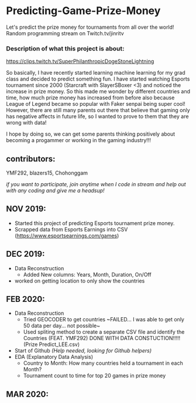 # Predicting-Game-Prize-Money
Let's predict the prize money for tournaments from all over the world!
Random programming stream on Twitch.tv/jinritv

### Description of what this project is about:
https://clips.twitch.tv/SuperPhilanthropicDogeStoneLightning

So basically, I have recently started learning machine learning for my grad class and decided to predict something fun.
I have started watching Esports tournament since 2000 (Starcraft with SlayerSBoxer <3) and noticed the increase in prize money.
So this made me wonder by different countries and time, how much prize money has increased from before also because League of Legend became so popular with Faker senpai being super cool! However, there are still many parents out there that believe that gaming only has negative affects in future life, so I wanted to prove to them that they are wrong with data!

I hope by doing so, we can get some parents thinking positively about becoming a progammer or working in the gaming industry!!!

## contributors:
YMF292, blazers15, Chohonggam

*if you want to participate, join anytime when I code in stream and help out with any coding and give me a headsup!*

## NOV 2019:
- Started this project of predicting Esports tournament prize money.
- Scrapped data from Esports Earnings into CSV (https://www.esportsearnings.com/games)

## DEC 2019:
- Data Reconstruction
  - Added New columns: Years, Month, Duration, On/Off
- worked on getting location to only show the countries

## FEB 2020:
- Data Reconstruction
  - Tried GEOCODER to get countries
    ~FAILED... I was able to get only 50 data per day... not possible~
  - Used spliting method to create a separate CSV file and identify the Countries (FEAT. YMF292)
DONE WITH DATA CONSTUCTION!!!!! (Prize Predict_LEE.csv)
- Start of Github *(Help needed, looking for Github helpers)*
- EDA (Explanatory Data Analysis)
  - Country to Month: How many countries held a tournament in each Month?
  - Tournament count to time for top 20 games in prize money

## MAR 2020:
